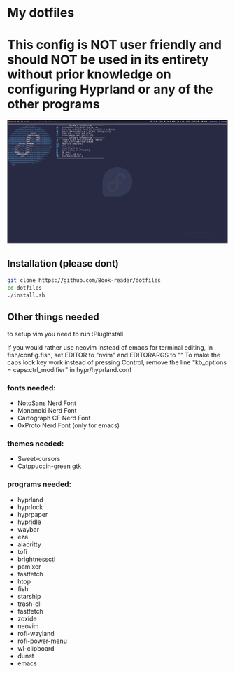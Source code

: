# My dotfiles

# This config is **NOT** user friendly and should **NOT** be used in its entirety without prior knowledge on configuring Hyprland or any of the other programs

![a screenshot of the desktop](./screenshot.png)

## Installation (please dont)
```sh
git clone https://github.com/Book-reader/dotfiles
cd dotfiles
./install.sh
```

## Other things needed
to setup vim you need to run :PlugInstall

If you would rather use neovim instead of emacs for terminal editing, in fish/config.fish, set EDITOR to "nvim" and EDITORARGS to ""
To make the caps lock key work instead of pressing Control, remove the line "kb_options = caps:ctrl_modifier" in hypr/hyprland.conf

### fonts needed:
 - NotoSans Nerd Font
 - Mononoki Nerd Font
 - Cartograph CF Nerd Font
 - 0xProto Nerd Font (only for emacs)

### themes needed:
 - Sweet-cursors
 - Catppuccin-green gtk

### programs needed:
 - hyprland
 - hyprlock
 - hyprpaper
 - hypridle
 - waybar
 - eza
 - alacritty
 - tofi
 - brightnessctl
 - pamixer
 - fastfetch
 - htop
 - fish
 - starship
 - trash-cli
 - fastfetch
 - zoxide
 - neovim
 - rofi-wayland
 - rofi-power-menu
 - wl-clipboard
 - dunst
 - emacs